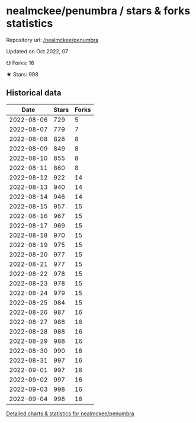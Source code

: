 # nealmckee/penumbra / stars & forks statistics

Repository url: [/nealmckee/penumbra](https://github.com/nealmckee/penumbra)

Updated on Oct 2022, 07

☋ Forks: 16

★ Stars: 998

## Historical data
| Date | Stars | Forks |
|------|-------|-------|
| 2022-08-06 | 729 | 5 | 
| 2022-08-07 | 779 | 7 | 
| 2022-08-08 | 828 | 8 | 
| 2022-08-09 | 849 | 8 | 
| 2022-08-10 | 855 | 8 | 
| 2022-08-11 | 860 | 8 | 
| 2022-08-12 | 922 | 14 | 
| 2022-08-13 | 940 | 14 | 
| 2022-08-14 | 946 | 14 | 
| 2022-08-15 | 957 | 15 | 
| 2022-08-16 | 967 | 15 | 
| 2022-08-17 | 969 | 15 | 
| 2022-08-18 | 970 | 15 | 
| 2022-08-19 | 975 | 15 | 
| 2022-08-20 | 977 | 15 | 
| 2022-08-21 | 977 | 15 | 
| 2022-08-22 | 978 | 15 | 
| 2022-08-23 | 978 | 15 | 
| 2022-08-24 | 979 | 15 | 
| 2022-08-25 | 984 | 15 | 
| 2022-08-26 | 987 | 16 | 
| 2022-08-27 | 988 | 16 | 
| 2022-08-28 | 988 | 16 | 
| 2022-08-29 | 988 | 16 | 
| 2022-08-30 | 990 | 16 | 
| 2022-08-31 | 997 | 16 | 
| 2022-09-01 | 997 | 16 | 
| 2022-09-02 | 997 | 16 | 
| 2022-09-03 | 998 | 16 | 
| 2022-09-04 | 998 | 16 | 


[Detailed charts & statistics for nealmckee/penumbra](https://reviewgithub.com/rep/nealmckee/penumbra)
